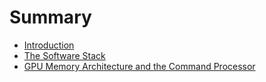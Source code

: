 # Summary

* [Introduction](README.md)
* [The Software Stack](chapter1.md)
* [GPU Memory Architecture and the Command Processor](chapter-2-gpu-architecture.md)

